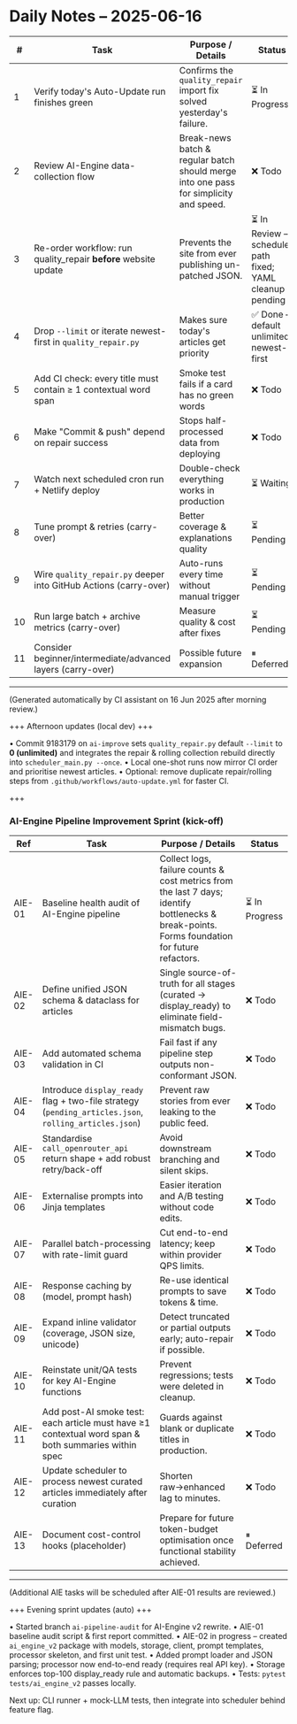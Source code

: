 # Daily Notes – 2025-06-16

| # | Task | Purpose / Details | Status |
|---|------|-------------------|--------|
| 1 | Verify today's Auto-Update run finishes green | Confirms the `quality_repair` import fix solved yesterday's failure. | ⏳ In Progress |
| 2 | Review AI-Engine data-collection flow | Break-news batch & regular batch should merge into one pass for simplicity and speed. | ❌ Todo |
| 3 | Re-order workflow: run quality_repair **before** website update | Prevents the site from ever publishing un-patched JSON. | ⏳ In Review – scheduler path fixed; YAML cleanup pending |
| 4 | Drop `--limit` or iterate newest-first in `quality_repair.py` | Makes sure today's articles get priority | ✅ Done – default unlimited, newest-first |
| 5 | Add CI check: every title must contain ≥ 1 contextual word span | Smoke test fails if a card has no green words | ❌ Todo |
| 6 | Make "Commit & push" depend on repair success | Stops half-processed data from deploying | ❌ Todo |
| 7 | Watch next scheduled cron run + Netlify deploy | Double-check everything works in production | ⏳ Waiting |
| 8 | Tune prompt & retries (carry-over) | Better coverage & explanations quality | ⏳ Pending |
| 9 | Wire `quality_repair.py` deeper into GitHub Actions (carry-over) | Auto-runs every time without manual trigger | ⏳ Pending |
|10 | Run large batch + archive metrics (carry-over) | Measure quality & cost after fixes | ⏳ Pending |
|11 | Consider beginner/intermediate/advanced layers (carry-over) | Possible future expansion | ⏸ Deferred |

---

(Generated automatically by CI assistant on 16 Jun 2025 after morning review.) 

+++ Afternoon updates (local dev) +++

• Commit 9183179 on `ai-improve` sets `quality_repair.py` default `--limit` to **0 (unlimited)** and integrates the repair & rolling collection rebuild directly into `scheduler_main.py --once`.
• Local one-shot runs now mirror CI order and prioritise newest articles.
• Optional: remove duplicate repair/rolling steps from `.github/workflows/auto-update.yml` for faster CI. 

+++
### AI-Engine Pipeline Improvement Sprint (kick-off)

| Ref | Task | Purpose / Details | Status |
|-----|------|-------------------|--------|
| AIE-01 | Baseline health audit of AI-Engine pipeline | Collect logs, failure counts & cost metrics from the last 7 days; identify bottlenecks & break-points. Forms foundation for future refactors. | ⏳ In Progress |
| AIE-02 | Define unified JSON schema & dataclass for articles | Single source-of-truth for all stages (curated → display_ready) to eliminate field-mismatch bugs. | ❌ Todo |
| AIE-03 | Add automated schema validation in CI | Fail fast if any pipeline step outputs non-conformant JSON. | ❌ Todo |
| AIE-04 | Introduce `display_ready` flag + two-file strategy (`pending_articles.json`, `rolling_articles.json`) | Prevent raw stories from ever leaking to the public feed. | ❌ Todo |
| AIE-05 | Standardise `call_openrouter_api` return shape + add robust retry/back-off | Avoid downstream branching and silent skips. | ❌ Todo |
| AIE-06 | Externalise prompts into Jinja templates | Easier iteration and A/B testing without code edits. | ❌ Todo |
| AIE-07 | Parallel batch-processing with rate-limit guard | Cut end-to-end latency; keep within provider QPS limits. | ❌ Todo |
| AIE-08 | Response caching by (model, prompt hash) | Re-use identical prompts to save tokens & time. | ❌ Todo |
| AIE-09 | Expand inline validator (coverage, JSON size, unicode) | Detect truncated or partial outputs early; auto-repair if possible. | ❌ Todo |
| AIE-10 | Reinstate unit/QA tests for key AI-Engine functions | Prevent regressions; tests were deleted in cleanup. | ❌ Todo |
| AIE-11 | Add post-AI smoke test: each article must have ≥1 contextual word span & both summaries within spec | Guards against blank or duplicate titles in production. | ❌ Todo |
| AIE-12 | Update scheduler to process newest curated articles immediately after curation | Shorten raw→enhanced lag to minutes. | ❌ Todo |
| AIE-13 | Document cost-control hooks (placeholder) | Prepare for future token-budget optimisation once functional stability achieved. | ⏸ Deferred |

---

(Additional AIE tasks will be scheduled after AIE-01 results are reviewed.) 

+++ Evening sprint updates (auto) +++

• Started branch `ai-pipeline-audit` for AI-Engine v2 rewrite.
• AIE-01 baseline audit script & first report committed.
• AIE-02 in progress – created `ai_engine_v2` package with models, storage, client, prompt templates, processor skeleton, and first unit test.
• Added prompt loader and JSON parsing; processor now end-to-end ready (requires real API key).
• Storage enforces top-100 display_ready rule and automatic backups.
• Tests: `pytest tests/ai_engine_v2` passes locally.

Next up: CLI runner + mock-LLM tests, then integrate into scheduler behind feature flag. 